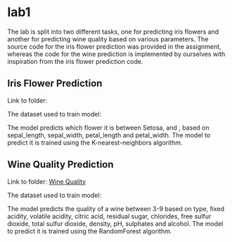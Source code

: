 # lab1
The lab is split into two different tasks, one for predicting iris flowers and another for predicting wine quality based on various parameters. 
The source code for the iris flower prediction was provided in the assignment, whereas the code for the wine prediction is implemented by ourselves with inspiration from the iris flower prediction code.

## Iris Flower Prediction
Link to folder:

The dataset used to train model:

The model predicts which flower it is between Setosa, and , based on sepal_length, sepal_width, petal_length and petal_width. The model to predict it is trained using the K-nearest-neighbors algorithm.

## Wine Quality Prediction
Link to folder: [Wine Quality](https://github.com/gardaa/ID2223-ScalableML/tree/main/Lab1/wine-quality)

The dataset used to train model:

The model predicts the quality of a wine between 3-9 based on type, fixed acidity, volatile acidity, citric acid, residual sugar, chlorides, free sulfur dioxide, total sulfur dioxide, density, pH, sulphates and alcohol. 
The model to predict it is trained using the RandomForest algorithm.

